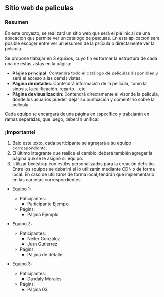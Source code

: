 ## Sitio web de peliculas
### Resumen
En este proyecto, se realizará un sitio web que será el pié inicial de una aplicación que permite ver un catálogo de películas. En esta aplicación será posible escoger entre ver un resumen de la película o directamente ver la película.

Se propone trabajar en 3 equipos, cuyo fin es formar la estructura de cada una de estas vistas en la página:
- **Página principal**: Contendrá todo el catálogo de películas disponibles y será el acceso a las demás vistas.
- **Página de detalles**: Contendrá información de la película, como la sinpsis, la calificación. reparto... etc.
- **Página de visualización**: Contendrá directamente el visor de la película, donde los usuarios pueden dejar su puntuación y comentario sobre la película.

Cada equipo se encargará de una página en específico y trabajarán en ramas separadas, que luego, deberán unificar.

### ¡Importante!
1. Bajo este texto, cada perticipante se agregará a su equipo correspondiente.
2. El último integrante que realice el cambio, deberá también agregar la página que se le asignó su equipo.
3. Utilizar bootstrap con estilos personalizados para la creación del sitio. Entre los equipos se debatirá si lo utilizarán mediante CDN o de forma local. En caso de utilizarse de forma local, tendrán que implementarlo en las carpetas correspondientes.

- Equipo 1:
	- Paticipantes:
 		- Participante Ejemplo
 	- Página:
 		- Página Ejemplo

- Equipo 2:
	- Paticipantes:
 		- Neifer González
 		- Juan Gutierrez
 	- Página:
 		- Página de detalle

- Equipo 3:
	- Paticipantes:
 		- Dandaly Morales
 	- Página:
 		- Página 03
